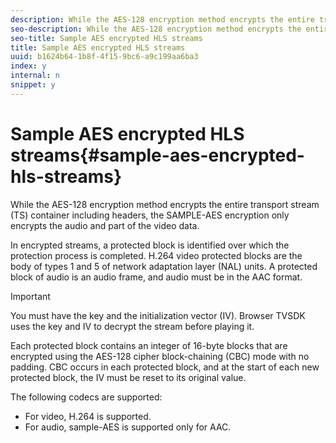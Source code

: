 ```yaml
---
description: While the AES-128 encryption method encrypts the entire transport stream (TS) container including headers, the SAMPLE-AES encryption only encrypts the audio and part of the video data.
seo-description: While the AES-128 encryption method encrypts the entire transport stream (TS) container including headers, the SAMPLE-AES encryption only encrypts the audio and part of the video data.
seo-title: Sample AES encrypted HLS streams
title: Sample AES encrypted HLS streams
uuid: b1624b64-1b8f-4f15-9bc6-a9c199aa6ba3
index: y
internal: n
snippet: y
---
```


# Sample AES encrypted HLS streams{#sample-aes-encrypted-hls-streams}

While the AES-128 encryption method encrypts the entire transport stream (TS) container including headers, the SAMPLE-AES encryption only encrypts the audio and part of the video data.

In encrypted streams, a protected block is identified over which the protection process is completed. H.264 video protected blocks are the body of types 1 and 5 of network adaptation layer (NAL) units. A protected block of audio is an audio frame, and audio must be in the AAC format.

>[!IMPORTANT]
>
>You must have the key and the initialization vector (IV). Browser TVSDK uses the key and IV to decrypt the stream before playing it.

Each protected block contains an integer of 16-byte blocks that are encrypted using the AES-128 cipher block-chaining (CBC) mode with no padding. CBC occurs in each protected block, and at the start of each new protected block, the IV must be reset to its original value.

The following codecs are supported:

* For video, H.264 is supported. 
* For audio, sample-AES is supported only for AAC.

